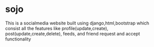 # sojo
This is a socialmedia website built using django,html,bootstrap which consist all the features like profile(update,create), post(update,create,delete), feeds, and friend request and accept functionality
